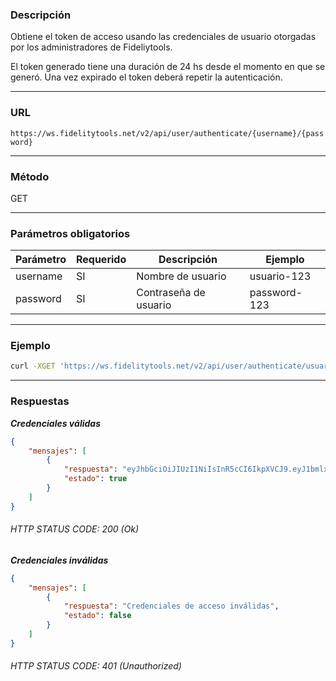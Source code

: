 ### Descripción

Obtiene el token de acceso usando las credenciales de usuario otorgadas por los administradores de Fideliytools.

El token generado tiene una duración de 24 hs desde el momento en que se generó. Una vez expirado el token deberá repetir la autenticación.

---
### URL

`https://ws.fidelitytools.net/v2/api/user/authenticate/{username}/{password}`

---
### Método

GET

---
### Parámetros obligatorios

|Parámetro |Requerido |Descripción                 |Ejemplo         |
|----------|----------|----------------------------|----------------|
|username  |SI        |Nombre de usuario           |usuario-123     |
|password  |SI        |Contraseña de usuario       |password-123    |

---
### Ejemplo

```bash
curl -XGET 'https://ws.fidelitytools.net/v2/api/user/authenticate/usuario-123/password-123'
```

---
### Respuestas

***Credenciales válidas***

```json
{
    "mensajes": [
        {
            "respuesta": "eyJhbGciOiJIUzI1NiIsInR5cCI6IkpXVCJ9.eyJ1bmlxdWVfbmFtZSI6ImNlbnRyby1kZWwtcGVpbmFkb3IiLCJuYmYiOjE1NTU0NDUwMDksImV4cCI6MTU1NTUzMTQwOSwiaWF0IjoxNTU1NDQ1MDA5LCJpc3MiOiJodHRwczovL3dzLmZpZGVsaXR5dG9vbHMubmV0L3YyIiwiYXVkIjoiaHR0cHM6Ly93cy5maWRlbGl0eXRvb2xzLm5ldC92MiJ9.cUCn5wJ1C2zB4eM1JyQH7zV_eIKgMCtGDPqgZqIzJAY",
            "estado": true
        }
    ]
}
```

###### HTTP STATUS CODE: 200 (Ok)

***Credenciales inválidas***

```json
{
    "mensajes": [
        {
            "respuesta": "Credenciales de acceso inválidas",
            "estado": false
        }
    ]
}
```
###### HTTP STATUS CODE: 401 (Unauthorized)

